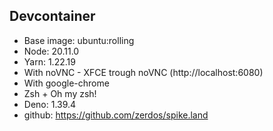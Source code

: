 ## Devcontainer

- Base image: ubuntu:rolling
- Node: 20.11.0
- Yarn: 1.22.19
- With noVNC - XFCE trough noVNC (http://localhost:6080)
- With google-chrome
- Zsh + Oh my zsh!
- Deno: 1.39.4
- github: https://github.com/zerdos/spike.land
